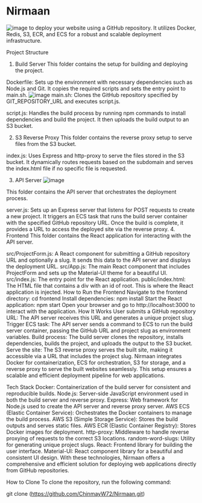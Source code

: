 # Nirmaan

![image](https://github.com/user-attachments/assets/e6fc28c6-aa49-4f21-9c0e-63c10a1b0698)
to deploy your website using a GitHub repository. It utilizes Docker, Redis, S3, ECR, and ECS for a robust and scalable deployment infrastructure.

Project Structure
1. Build Server
This folder contains the setup for building and deploying the project.

Dockerfile: Sets up the environment with necessary dependencies such as Node.js and Git. It copies the required scripts and sets the entry point to main.sh.
![image](https://github.com/user-attachments/assets/445cfa88-0147-42b8-9e7e-862d1be08118)
main.sh: Clones the GitHub repository specified by GIT_REPOSITORY_URL and executes script.js.

script.js: Handles the build process by running npm commands to install dependencies and build the project. It then uploads the build output to an S3 bucket.

2. S3 Reverse Proxy
This folder contains the reverse proxy setup to serve files from the S3 bucket.

index.js: Uses Express and http-proxy to serve the files stored in the S3 bucket. It dynamically routes requests based on the subdomain and serves the index.html file if no specific file is requested.

3. API Server
![image](https://github.com/user-attachments/assets/17733f7e-a263-4e3f-b72b-5b0f7adab776)

This folder contains the API server that orchestrates the deployment process.

server.js: Sets up an Express server that listens for POST requests to create a new project. It triggers an ECS task that runs the build server container with the specified GitHub repository URL. Once the build is complete, it provides a URL to access the deployed site via the reverse proxy.
4. Frontend
This folder contains the React application for interacting with the API server.

src/ProjectForm.js: A React component for submitting a GitHub repository URL and optionally a slug. It sends this data to the API server and displays the deployment URL.
src/App.js: The main React component that includes ProjectForm and sets up the Material-UI theme for a beautiful UI.
src/index.js: The entry point for the React application.
public/index.html: The HTML file that contains a div with an id of root. This is where the React application is injected.
How to Run the Frontend
Navigate to the frontend directory:
cd frontend
Install dependencies:
npm install
Start the React application:
npm start
Open your browser and go to http://localhost:3000 to interact with the application.
How It Works
User submits a GitHub repository URL: The API server receives this URL and generates a unique project slug.
Trigger ECS task: The API server sends a command to ECS to run the build server container, passing the GitHub URL and project slug as environment variables.
Build process: The build server clones the repository, installs dependencies, builds the project, and uploads the output to the S3 bucket.
Serve the site: The S3 reverse proxy serves the built site, making it accessible via a URL that includes the project slug.
Nirmaan integrates Docker for containerization, ECS for orchestration, S3 for storage, and a reverse proxy to serve the built websites seamlessly. This setup ensures a scalable and efficient deployment pipeline for web applications.

Tech Stack
Docker: Containerization of the build server for consistent and reproducible builds.
Node.js: Server-side JavaScript environment used in both the build server and reverse proxy.
Express: Web framework for Node.js used to create the API server and reverse proxy server.
AWS ECS (Elastic Container Service): Orchestrates the Docker containers to manage the build process.
AWS S3 (Simple Storage Service): Stores the build outputs and serves static files.
AWS ECR (Elastic Container Registry): Stores Docker images for deployment.
http-proxy: Middleware to handle reverse proxying of requests to the correct S3 locations.
random-word-slugs: Utility for generating unique project slugs.
React: Frontend library for building the user interface.
Material-UI: React component library for a beautiful and consistent UI design.
With these technologies, Nirmaan offers a comprehensive and efficient solution for deploying web applications directly from GitHub repositories.

How to Clone
To clone the repository, run the following command:

git clone (https://github.com/ChinmayW72/Nirmaan.git)


